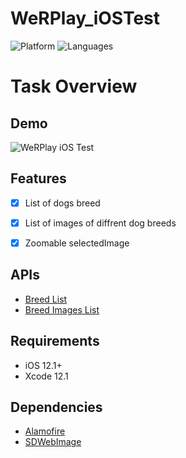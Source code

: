 # WeRPlay_iOSTest

![Platform](https://img.shields.io/badge/Platform-iOS-orange.svg)
![Languages](https://img.shields.io/badge/Language-Swift-orange.svg)
  
# Task Overview

## Demo
![WeRPlay iOS Test](/Resources/Demo.gif)


## Features
- [x] List of dogs breed
- [x] List of images of diffrent dog breeds
- [x] Zoomable selectedImage
 
 
APIs
-------------
- [Breed List](https://dog.ceo/api/breeds/list/all)
- [Breed Images List](https://dog.ceo/api/breed/hound/images)

## Requirements
- iOS 12.1+
- Xcode 12.1

## Dependencies
- [Alamofire](https://github.com/Alamofire/Alamofire)
- [SDWebImage](https://github.com/SDWebImage/SDWebImage)
